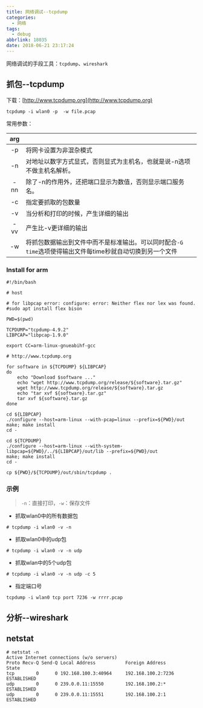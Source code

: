 ```yaml
---
title: 网络调试--tcpdump
categories:
  - 网络
tags:
  - debug
abbrlink: 18035
date: 2018-06-21 23:17:24
---
```


网络调试的手段工具：`tcpdump`、`wireshark`

<!--more-->


## 抓包--tcpdump

下载：[http://www.tcpdump.org](http://www.tcpdump.org)

```
tcpdump -i wlan0 -p  -w file.pcap
```
常用参数：

| arg   |       |
| :---: | :----|
| -p    |  将网卡设置为非混杂模式 |
| -n    | 对地址以数字方式显式，否则显式为主机名，也就是说-n选项不做主机名解析。|
| -nn   | 除了-n的作用外，还把端口显示为数值，否则显示端口服务名。  |
| -c    | 指定要抓取的包数量  |
| -v    | 当分析和打印的时候，产生详细的输出  |
| -vv   | 产生比-v更详细的输出   |
| -w    | 将抓包数据输出到文件中而不是标准输出。可以同时配合`-G time`选项使得输出文件每time秒就自动切换到另一个文件 |


### Install for arm

``` shell
#!/bin/bash

# host

# for libpcap error: configure: error: Neither flex nor lex was found.
#sudo apt install flex bison

PWD=$(pwd)

TCPDUMP="tcpdump-4.9.2"
LIBPCAP="libpcap-1.9.0"

export CC=arm-linux-gnueabihf-gcc

# http://www.tcpdump.org

for software in ${TCPDUMP} ${LIBPCAP}
do
	echo "Download $software ..."
	echo "wget http://www.tcpdump.org/release/${software}.tar.gz"
	wget http://www.tcpdump.org/release/${software}.tar.gz
	echo "tar xvf ${software}.tar.gz"
	tar xvf ${software}.tar.gz
done

cd ${LIBPCAP}
./configure --host=arm-linux --with-pcap=linux --prefix=${PWD}/out
make; make install
cd -

cd ${TCPDUMP}
./configure --host=arm-linux --with-system-libpcap=${PWD}/../${LIBPCAP}/out/lib --prefix=${PWD}/out
make; make install
cd -

cp ${PWD}/${TCPDUMP}/out/sbin/tcpdump .
```

### 示例

> `-n`：直接打印，`-w`：保存文件

* 抓取wlan0中的所有数据包
``` shell
# tcpdump -i wlan0 -v -n
```

* 抓取wlan0中的udp包
``` shell
# tcpdump -i wlan0 -v -n udp
```

* 抓取wlan中的5个udp包
``` shell
# tcpdump -i wlan0 -v -n udp -c 5
```

* 指定端口号
``` shell
tcpdump -i wlan0 tcp port 7236 -w rrrr.pcap
```
## 分析--wireshark


## netstat

```
# netstat -n
Active Internet connections (w/o servers)
Proto Recv-Q Send-Q Local Address           Foreign Address         State
tcp        0      0 192.168.100.3:40964     192.168.100.2:7236      ESTABLISHED
udp        0      0 239.0.0.11:15550        192.168.100.2:*         ESTABLISHED
udp        0      0 239.0.0.11:15551        192.168.100.2:1         ESTABLISHED
```
